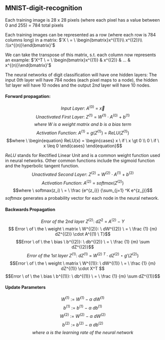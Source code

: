 ## MNIST-digit-recognition

Each training image is 28 x 28 pixels (where each pixel has a value between 0 and 255) = 784 total pixels

Each training images can be represented as a row (where each row is 784 columns long) in a matrix: 
$'X \ = \ \begin{bmatrix}x^{(1)}\\ x^{(2)}\\ :\\x^{(n)}\end{bmatrix}'$

We can take the transpose of this matrix, s.t. each column now represents an example: 
$'X^T \ = \ \begin{bmatrix}x^{(1)} & x^{(2)} & ... & x^{(n)}\end{bmatrix}'$

The neural networks of digit classification will have one hidden layers: The input $0th$ layer will have 784 nodes (each pixel maps to a node), the hidden $1st$ layer will have 10 nodes and the output $2nd$ layer will have 10 nodes.

#### Forward propagation: 
$$Input \ Layer: \ A^{(0)} \ = \ \overrightarrow{x}$$ $$ Unactivated \ First \ Layer: \ Z^{(1)} \ = \ W^{(1)} \cdot A^{(0)} \ + \ b^{(1)}$$ $$ where \ W \ is \ a \ weight \ matrix \ and \ b \ is \ a \ bias \ term$$
$$ Activation \ Function: \ A^{(1)} \ = \ g(Z^{(1)}) \ = \ ReLU(Z^{(1)}) $$
$$where \ \begin{equation} ReLU(x) = \begin{cases} x \ if \ x \gt 0 \\ 0 \ if \ x \leq 0 \end{cases} \end{equation}$$

$ReLU$ stands for Rectified Linear Unit and is a common weight function used in neural networks. Other common functions include the sigmoid function and the hyperbolic tangent function.
$$Unactivated \ Second \ Layer: \ Z^{(2)} \ = \ W^{(2)} \cdot A^{(1)} \ + \ b^{(2)}$$
$$Activation \ Function: \ A^{(2)} \ = \ softmax(Z^{(2)})$$
$$where \ softmax(z_i) \ = \ \frac {e^{z_i}} {\sum_{j=1} ^K e^{z_j}}$$
$softmax$ generates a probability vector for each node in the neural network.

#### Backwards Propagation
$$Error \ of \ the \ 2nd \ layer \ Z^{(2)}: \ dZ^{2} \ = \ A^{(2)} \ - \ Y$$
$$ Error \ of \ the \ weight \ matrix \ W^{(2)}: \ dW^{(2)} \ = \ \frac {1} {m} dZ^{(2)} \cdot A^{(1) \ T}$$
$$Error \ of \ the \ bias \ b^{(2)}: \ db^{(2)} \ = \ \frac {1} {m} \sum dZ^{(2)}$$
$$Error \ of \ the \ 1st \ layer \ Z^{(1)}: \ dZ^{(1)} \ = \ W^{(2) \ T} \cdot dZ^{(2)} \ \star \ g'(Z^{(2)})$$
$$Error \ of \ the \ weight \ matrix \ W^{(1)}: \ dW^{(1)} \ = \ \frac {1} {m} dZ^{(1)} \cdot X^T $$
$$Error \ of \ the \ bias \ b^{(1)}: \ db^{(1)} \ = \ \frac {1} {m} \sum dZ^{(1)}$$

#### Update Parameters
$$W^{(1)} \ := \ W^{(1)} - \alpha  \ dW^{(1)}$$
$$b^{(1)} \ := \ b^{(1)} \ - \ \alpha \ db^{(1)}$$
$$W^{(2)} \ := \ W^{(2)} \ - \ \alpha \ dW^{(2)}$$
$$b^{(2)} \ := \ b^{(2)} \ - \ \alpha \ db^{(2)}$$
$$where \ \alpha \ is \ the \ learning \ rate \ of \ the \ neural \ network$$
